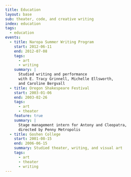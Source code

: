```yaml
---
title: Education
layout: base
sub: theater, code, and creative writing
index: education
tags:
  - education
events:
  - title: Naropa Summer Writing Program
    start: 2012-06-11
    end: 2012-07-08
    tags:
      - art
      - writing
    summary: |
      Studied writing and performance
      with E. Tracy Grinnell, Michelle Ellsworth,
      and Caroline Bergvall
  - title: Oregon Shakespeare Festival
    start: 2003-01-06
    end: 2003-02-26
    tags:
      - art
      - theater
    feature: true
    summary: |
      Stage management intern for Antony and Cleopatra,
      directed by Penny Metropolis
  - title: Goshen College
    start: 2001-08-15
    end: 2006-06-15
    summary: Studied theater, writing, and visual art
    tags:
      - art
      - theater
      - writing
---
```

